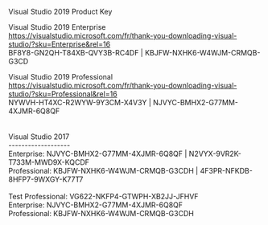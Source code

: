 Visual Studio 2019 Product Key <br>

Visual Studio 2019 Enterprise<br>
https://visualstudio.microsoft.com/fr/thank-you-downloading-visual-studio/?sku=Enterprise&rel=16 <br>
BF8Y8-GN2QH-T84XB-QVY3B-RC4DF |  KBJFW-NXHK6-W4WJM-CRMQB-G3CD<br>

Visual Studio 2019 Professional<br>
https://visualstudio.microsoft.com/fr/thank-you-downloading-visual-studio/?sku=Professional&rel=16 <br>
NYWVH-HT4XC-R2WYW-9Y3CM-X4V3Y |  NJVYC-BMHX2-G77MM-4XJMR-6Q8QF<br>
<br>
<br>
Visual Studio 2017<br>
------------------- <br>
Enterprise:  NJVYC-BMHX2-G77MM-4XJMR-6Q8QF  |  N2VYX-9VR2K-T733M-MWD9X-KQCDF<br>
Professional: KBJFW-NXHK6-W4WJM-CRMQB-G3CDH |  4F3PR-NFKDB-8HFP7-9WXGY-K77T7<br>
<br>
Test Professional: VG622-NKFP4-GTWPH-XB2JJ-JFHVF <br>
Enterprise: NJVYC-BMHX2-G77MM-4XJMR-6Q8QF<br>
Professional: KBJFW-NXHK6-W4WJM-CRMQB-G3CDH<br>
